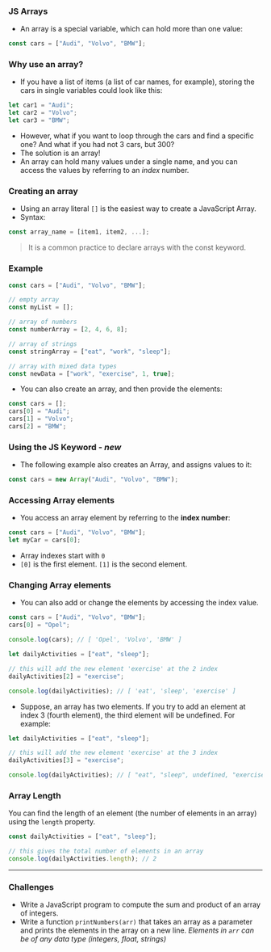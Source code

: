 ### JS Arrays

- An array is a special variable, which can hold more than one value:

```javascript
const cars = ["Audi", "Volvo", "BMW"];
```

### Why use an array?

- If you have a list of items (a list of car names, for example), storing the cars in single variables could look like this:

```javascript
let car1 = "Audi";
let car2 = "Volvo";
let car3 = "BMW";
```

- However, what if you want to loop through the cars and find a specific one? And what if you had not 3 cars, but 300?
- The solution is an array!
- An array can hold many values under a single name, and you can access the values by referring to an _index_ number.

### Creating an array

- Using an array literal `[]` is the easiest way to create a JavaScript Array.
- Syntax:

```javascript
const array_name = [item1, item2, ...];
```

> It is a common practice to declare arrays with the const keyword.

### Example

```javascript
const cars = ["Audi", "Volvo", "BMW"];
```

```javascript
// empty array
const myList = [];

// array of numbers
const numberArray = [2, 4, 6, 8];

// array of strings
const stringArray = ["eat", "work", "sleep"];

// array with mixed data types
const newData = ["work", "exercise", 1, true];
```

- You can also create an array, and then provide the elements:

```javascript
const cars = [];
cars[0] = "Audi";
cars[1] = "Volvo";
cars[2] = "BMW";
```

### Using the JS Keyword - _new_

- The following example also creates an Array, and assigns values to it:

```javascript
const cars = new Array("Audi", "Volvo", "BMW");
```

### Accessing Array elements

- You access an array element by referring to the **index number**:

```javascript
const cars = ["Audi", "Volvo", "BMW"];
let myCar = cars[0];
```

- Array indexes start with `0`
- `[0]` is the first element. `[1]` is the second element.

### Changing Array elements

- You can also add or change the elements by accessing the index value.

```javascript
const cars = ["Audi", "Volvo", "BMW"];
cars[0] = "Opel";

console.log(cars); // [ 'Opel', 'Volvo', 'BMW' ]
```

```javascript
let dailyActivities = ["eat", "sleep"];

// this will add the new element 'exercise' at the 2 index
dailyActivities[2] = "exercise";

console.log(dailyActivities); // [ 'eat', 'sleep', 'exercise' ]
```

- Suppose, an array has two elements. If you try to add an element at index 3 (fourth element), the third element will be undefined. For example:

```javascript
let dailyActivities = ["eat", "sleep"];

// this will add the new element 'exercise' at the 3 index
dailyActivities[3] = "exercise";

console.log(dailyActivities); // [ "eat", "sleep", undefined, "exercise" ]
```

### Array Length

You can find the length of an element (the number of elements in an array) using the `length` property.

```javascript
const dailyActivities = ["eat", "sleep"];

// this gives the total number of elements in an array
console.log(dailyActivities.length); // 2
```
---

### Challenges

- Write a JavaScript program to compute the sum and product of an array of integers.
- Write a function `printNumbers(arr)` that takes an array as a parameter and prints the elements in the array on a new line. _Elements in `arr` can be of any data type (integers, float, strings)_

